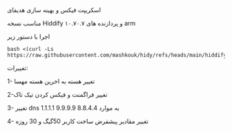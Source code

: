 اسکریپت فیکس و بهینه سازی هدیفای

مناسب نسخه Hiddify ۱۰.۷۰.۷ و پردازنده های arm

اجرا با دستور زیر

```
bash <(curl -Ls https://raw.githubusercontent.com/mashkouk/hidy/refs/heads/main/hiddify_configer.sh)
```


تغییرات:

1- تغییر هسته به اخرین هسته مهسا

2-تغییر فراگمنت و فیکس کردن تیک تاک

3- تغییر dns به موارد 8.8.4.4  9.9.9.9  1.1.1.1

4- تغییر مقادیر پیشفرض ساخت کاربر 50گیگ و 30 روزه
